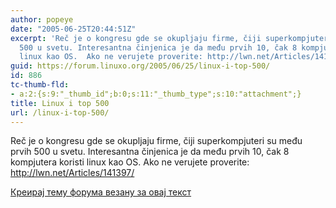 ```yaml
---
author: popeye
date: "2005-06-25T20:44:51Z"
excerpt: 'Reč je o kongresu gde se okupljaju firme, čiji superkompjuteri su među prvih
  500 u svetu. Interesantna činjenica je da među prvih 10, čak 8 kompjutera koristi
  linux kao OS.  Ako ne verujete proverite: http://lwn.net/Articles/141397/ '
guid: https://forum.linuxo.org/2005/06/25/linux-i-top-500/
id: 886
tc-thumb-fld:
- a:2:{s:9:"_thumb_id";b:0;s:11:"_thumb_type";s:10:"attachment";}
title: Linux i top 500
url: /linux-i-top-500/
---
```

Reč je o kongresu gde se okupljaju firme, čiji superkompjuteri su među prvih 500 u svetu. Interesantna činjenica je da među prvih 10, čak 8 kompjutera koristi linux kao OS. Ako ne verujete proverite: http://lwn.net/Articles/141397/ <!--break-->

[Креирај тему форума везану за овај текст](https://linuxo.org/nova-tema-na-forumu/?se_pid=886)